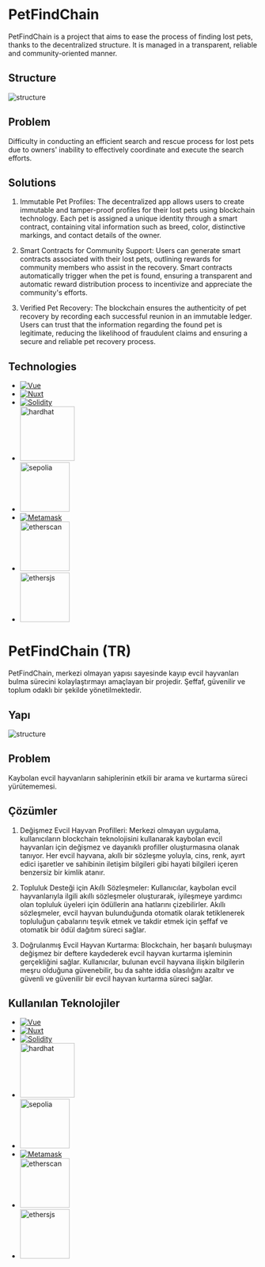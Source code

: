 # PetFindChain

PetFindChain is a project that aims to ease the process of finding lost pets, thanks to the decentralized structure.
It is managed in a transparent, reliable and community-oriented manner.

## Structure
![structure](https://i.hizliresim.com/cavium9.jpg)

## Problem
Difficulty in conducting an efficient search and rescue process for lost pets due to owners' inability to effectively coordinate and execute the search efforts.

## Solutions
1) Immutable Pet Profiles:
The decentralized app allows users to create immutable and tamper-proof profiles for their lost pets using blockchain technology.
Each pet is assigned a unique identity through a smart contract, containing vital information such as breed, color, distinctive markings, and contact details of the owner.

2) Smart Contracts for Community Support:
Users can generate smart contracts associated with their lost pets, outlining rewards for community members who assist in the recovery.
Smart contracts automatically trigger when the pet is found, ensuring a transparent and automatic reward distribution process to incentivize and appreciate the community's efforts.

3) Verified Pet Recovery:
The blockchain ensures the authenticity of pet recovery by recording each successful reunion in an immutable ledger.
Users can trust that the information regarding the found pet is legitimate, reducing the likelihood of fraudulent claims and ensuring a secure and reliable pet recovery process.

## Technologies
- [![Vue][Vue-img]][Vue-url]
- [![Nuxt][Nuxt-img]][Nuxt-url]
- [![Solidity][Solidity-img]][Solidity-url]
- <a href="https://hardhat.org/"><img src="https://i.hizliresim.com/k4mcjly.jpg" alt="hardhat" width="110" /></a>
- <a href="https://sepoliafaucet.com/"><img src="https://i.hizliresim.com/cngiuav.jpg" alt="sepolia" width="100" /></a>
- [![Metamask][Metamask-img]][Metamask-url]
- <a href="https://docs.ethers.org/v6"><img src="https://i.hizliresim.com/pwlx4gy.jpg" alt="etherscan" width="100" /></a>
- <a href="https://docs.ethers.org/v6"><img src="https://i.hizliresim.com/kkqphh8.png" alt="ethersjs" width="100" /></a>


# PetFindChain (TR)

PetFindChain, merkezi olmayan yapısı sayesinde kayıp evcil hayvanları bulma sürecini kolaylaştırmayı amaçlayan bir projedir.
Şeffaf, güvenilir ve toplum odaklı bir şekilde yönetilmektedir.

## Yapı
![structure](https://i.hizliresim.com/cavium9.jpg)

## Problem
Kaybolan evcil hayvanların sahiplerinin etkili bir arama ve kurtarma süreci yürütememesi.

## Çözümler
1) Değişmez Evcil Hayvan Profilleri:
Merkezi olmayan uygulama, kullanıcıların blockchain teknolojisini kullanarak kaybolan evcil hayvanları için değişmez ve dayanıklı profiller oluşturmasına olanak tanıyor.
Her evcil hayvana, akıllı bir sözleşme yoluyla, cins, renk, ayırt edici işaretler ve sahibinin iletişim bilgileri gibi hayati bilgileri içeren benzersiz bir kimlik atanır.

2) Topluluk Desteği için Akıllı Sözleşmeler:
Kullanıcılar, kaybolan evcil hayvanlarıyla ilgili akıllı sözleşmeler oluşturarak, iyileşmeye yardımcı olan topluluk üyeleri için ödüllerin ana hatlarını çizebilirler.
Akıllı sözleşmeler, evcil hayvan bulunduğunda otomatik olarak tetiklenerek topluluğun çabalarını teşvik etmek ve takdir etmek için şeffaf ve otomatik bir ödül dağıtım süreci sağlar.

3) Doğrulanmış Evcil Hayvan Kurtarma:
Blockchain, her başarılı buluşmayı değişmez bir deftere kaydederek evcil hayvan kurtarma işleminin gerçekliğini sağlar.
Kullanıcılar, bulunan evcil hayvana ilişkin bilgilerin meşru olduğuna güvenebilir, bu da sahte iddia olasılığını azaltır ve güvenli ve güvenilir bir evcil hayvan kurtarma süreci sağlar.

## Kullanılan Teknolojiler
- [![Vue][Vue-img]][Vue-url]
- [![Nuxt][Nuxt-img]][Nuxt-url]
- [![Solidity][Solidity-img]][Solidity-url]
- <a href="https://hardhat.org/"><img src="https://i.hizliresim.com/k4mcjly.jpg" alt="hardhat" width="110" /></a>
- <a href="https://sepoliafaucet.com/"><img src="https://i.hizliresim.com/cngiuav.jpg" alt="sepolia" width="100" /></a>
- [![Metamask][Metamask-img]][Metamask-url]
- <a href="https://docs.ethers.org/v6"><img src="https://i.hizliresim.com/pwlx4gy.jpg" alt="etherscan" width="100" /></a>
- <a href="https://docs.ethers.org/v6"><img src="https://i.hizliresim.com/kkqphh8.png" alt="ethersjs" width="100" /></a>

[Vue-url]: https://vuejs.org/
[Vue-img]: https://img.shields.io/badge/Vue.js-35495E?style=for-the-badge&logo=vuedotjs&logoColor=4FC08D
[Nuxt-url]: https://nuxt.com/
[Nuxt-img]: https://img.shields.io/badge/Nuxt-002E3B?style=for-the-badge&logo=nuxtdotjs&logoColor=#00DC82
[Solidity-url]: https://docs.soliditylang.org/en/v0.8.6/
[Solidity-img]: https://img.shields.io/badge/Solidity-%23363636.svg?style=for-the-badge&logo=solidity&logoColor=white
[Solidity-url]: https://docs.soliditylang.org/en/v0.8.6/
[Metamask-url]: https://metamask.io/
[Metamask-img]: https://img.shields.io/badge/MetaMask-%23E2761B.svg?style=for-the-badge&logo=metamask&logoColor=white